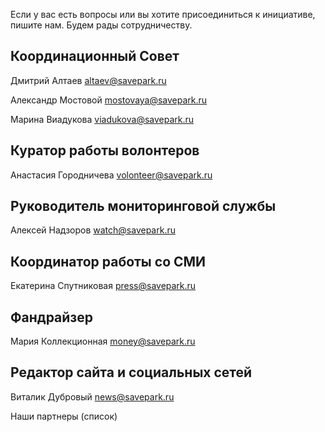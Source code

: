 
Если у вас есть вопросы или вы хотите присоединиться к инициативе, пишите нам. Будем рады сотрудничеству.

## Координационный Совет

Дмитрий Алтаев altaev@savepark.ru

Александр Мостовой mostovaya@savepark.ru

Марина Виадукова viadukova@savepark.ru

## Куратор работы волонтеров

Анастасия Городничева volonteer@savepark.ru

## Руководитель мониторинговой службы

Алексей Надзоров watch@savepark.ru

## Координатор работы со СМИ 

Екатерина Спутниковая press@savepark.ru

## Фандрайзер 

Мария Коллекционная money@savepark.ru

## Редактор сайта и социальных сетей

Виталик Дубровый news@savepark.ru

Наши партнеры (список)
